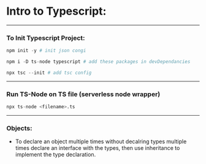 # Intro to Typescript:
***     
### To Init Typescript Project:
```s 
npm init -y # init json congi

npm i -D ts-node typescript # add these packages in devDependancies

npx tsc --init # add tsc config
```
***     
### Run TS-Node on TS file (serverless node wrapper)
```s
npx ts-node <filename>.ts
```
***      
### Objects: 
- To declare an object multiple times without decalring types multiple times declare an interface with the types, then use inheritance to implement the type declaration.